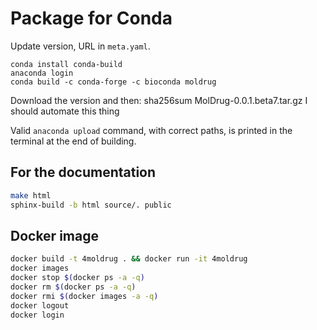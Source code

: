 # Package for Conda

Update version, URL in `meta.yaml`.

```
conda install conda-build
anaconda login
conda build -c conda-forge -c bioconda moldrug
```
Download the version and then:
sha256sum MolDrug-0.0.1.beta7.tar.gz
I should automate this thing

Valid `anaconda upload` command, with correct paths, is printed in the terminal at the end of building.

## For the documentation

```bash
make html
sphinx-build -b html source/. public
```

## Docker image

```bash
docker build -t 4moldrug . && docker run -it 4moldrug
docker images
docker stop $(docker ps -a -q)
docker rm $(docker ps -a -q)
docker rmi $(docker images -a -q)
docker logout
docker login
 ```
